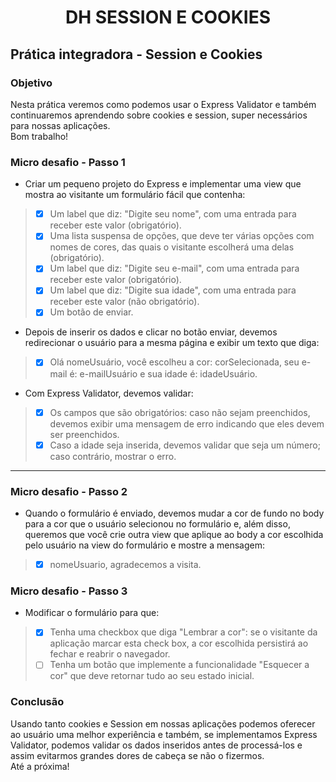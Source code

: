<h1 align="center">DH SESSION E COOKIES </h1>


## Prática integradora - Session e Cookies 
### Objetivo 
<div>
Nesta prática veremos como podemos usar o Express Validator e também
continuaremos aprendendo sobre cookies e session, super necessários para nossas
aplicações.
<br>
Bom trabalho!
</div>

### Micro desafio - Passo 1 

- Criar um pequeno projeto do Express e implementar uma view que mostra ao visitante
um formulário fácil que contenha:
> - [X] Um label que diz: "Digite seu nome", com uma entrada para receber este valor
(obrigatório).
> - [X] Uma lista suspensa de opções, que deve ter várias opções com nomes de cores,
das quais o visitante escolherá uma delas (obrigatório).
> - [X] Um label que diz: "Digite seu e-mail", com uma entrada para receber este valor
(obrigatório).
> - [X] Um label que diz: "Digite sua idade", com uma entrada para receber este valor
(não obrigatório).
> - [X] Um botão de enviar.


- Depois de inserir os dados e clicar no botão enviar, devemos redirecionar o usuário para
a mesma página e exibir um texto que diga:
> - [X] Olá nomeUsuário, você escolheu a cor: corSelecionada, seu e-mail é:
e-mailUsuário e sua idade é: idadeUsuário.

- Com Express Validator, devemos validar:

> - [X] Os campos que são obrigatórios: caso não sejam preenchidos, devemos exibir
uma mensagem de erro indicando que eles devem ser preenchidos.
> - [X] Caso a idade seja inserida, devemos validar que seja um número; caso contrário,
mostrar o erro.

<hr>

### Micro desafio - Passo 2 

- Quando o formulário é enviado, devemos mudar a cor de fundo no body para a cor que o
usuário selecionou no formulário e, além disso, queremos que você crie outra view que
aplique ao body a cor escolhida pelo usuário na view do formulário e mostre a
mensagem:
> - [X] nomeUsuario, agradecemos a visita.


### Micro desafio - Passo 3 

- Modificar o formulário para que:
> - [X] Tenha uma checkbox que diga "Lembrar a cor": se o visitante da aplicação
marcar esta check box, a cor escolhida persistirá ao fechar e reabrir o navegador.
> - [ ] Tenha um botão que implemente a funcionalidade "Esquecer a cor" que deve
retornar tudo ao seu estado inicial.


### Conclusão 

<div>
Usando tanto cookies e Session em nossas aplicações podemos oferecer ao usuário uma
melhor experiência e também, se implementamos Express Validator, podemos validar os
dados inseridos antes de processá-los e assim evitarmos grandes dores de cabeça se não
o fizermos.
<br>
Até a próxima!
</div>
